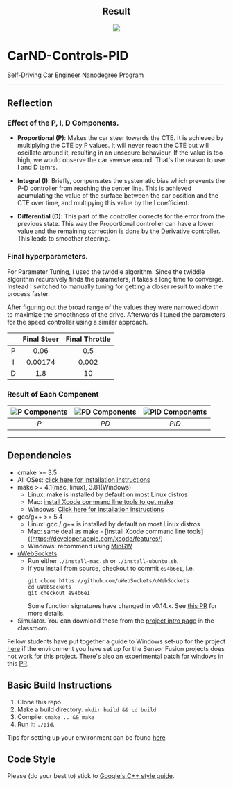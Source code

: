 <center><h2> Result </h2> </center>

<p align="center">
  <a href="https://www.youtube.com/watch?v=DchdKsg5jr8"><img src="pid_result.gif" /><a>
</p>




# CarND-Controls-PID
Self-Driving Car Engineer Nanodegree Program

---
## Reflection

### Effect of the P, I, D Components.

- **Proportional (P)**: Makes the car steer towards the CTE.
It is achieved by multiplying the CTE by P values.
It will never reach the CTE but  will oscillate around it, resulting in an unsecure behaviour. 
If the value is too high, we would observe the car swerve around.
That's the reason to use I and D temrs.

- **Integral (I)**: Briefly, compensates the systematic bias which prevents the P-D controller from reaching the center line. 
This is achieved acumulating the value of the surface between the car position and the CTE over time, and multipying this value by the I coefficient.

- **Differential (D)**: This part of the controller corrects for the error from the previous state.
This way the Proportional controller can have a lower value and the remaining correction is done by the Derivative controller.
This leads to smoother steering. 

### Final hyperparameters.

For Parameter Tuning, I used the twiddle algorithm. Since the twiddle algorithm recursively finds the parameters, it takes a long time to converge.
Instead I switched to manually tuning for getting a closer result to make the process faster.

After figuring out the broad range of the values they were narrowed down to maximize the smoothness of the drive. Afterwards I tuned the parameters for the speed controller using a similar approach.

|   | Final Steer   | Final Throttle| 
|:-:|:-------------:|:-------------:| 
| P | 0.06          | 0.5           | 
| I | 0.00174       | 0.002         |
| D | 1.8           | 10            |



### Result of Each Compenent

|![P Components ](./p.gif "P Components")| ![PD Components](./pd.gif "PD Components")| ![PID Components](./pid.gif "PID Components")|
|:--:|:--:|:--:| 
| *P* | *PD*  |  *PID*  |


---
## Dependencies

* cmake >= 3.5
 * All OSes: [click here for installation instructions](https://cmake.org/install/)
* make >= 4.1(mac, linux), 3.81(Windows)
  * Linux: make is installed by default on most Linux distros
  * Mac: [install Xcode command line tools to get make](https://developer.apple.com/xcode/features/)
  * Windows: [Click here for installation instructions](http://gnuwin32.sourceforge.net/packages/make.htm)
* gcc/g++ >= 5.4
  * Linux: gcc / g++ is installed by default on most Linux distros
  * Mac: same deal as make - [install Xcode command line tools]((https://developer.apple.com/xcode/features/)
  * Windows: recommend using [MinGW](http://www.mingw.org/)
* [uWebSockets](https://github.com/uWebSockets/uWebSockets)
  * Run either `./install-mac.sh` or `./install-ubuntu.sh`.
  * If you install from source, checkout to commit `e94b6e1`, i.e.
    ```
    git clone https://github.com/uWebSockets/uWebSockets 
    cd uWebSockets
    git checkout e94b6e1
    ```
    Some function signatures have changed in v0.14.x. See [this PR](https://github.com/udacity/CarND-MPC-Project/pull/3) for more details.
* Simulator. You can download these from the [project intro page](https://github.com/udacity/self-driving-car-sim/releases) in the classroom.

Fellow students have put together a guide to Windows set-up for the project [here](https://s3-us-west-1.amazonaws.com/udacity-selfdrivingcar/files/Kidnapped_Vehicle_Windows_Setup.pdf) if the environment you have set up for the Sensor Fusion projects does not work for this project. There's also an experimental patch for windows in this [PR](https://github.com/udacity/CarND-PID-Control-Project/pull/3).

## Basic Build Instructions

1. Clone this repo.
2. Make a build directory: `mkdir build && cd build`
3. Compile: `cmake .. && make`
4. Run it: `./pid`. 

Tips for setting up your environment can be found [here](https://classroom.udacity.com/nanodegrees/nd013/parts/40f38239-66b6-46ec-ae68-03afd8a601c8/modules/0949fca6-b379-42af-a919-ee50aa304e6a/lessons/f758c44c-5e40-4e01-93b5-1a82aa4e044f/concepts/23d376c7-0195-4276-bdf0-e02f1f3c665d)


## Code Style
Please (do your best to) stick to [Google's C++ style guide](https://google.github.io/styleguide/cppguide.html).

